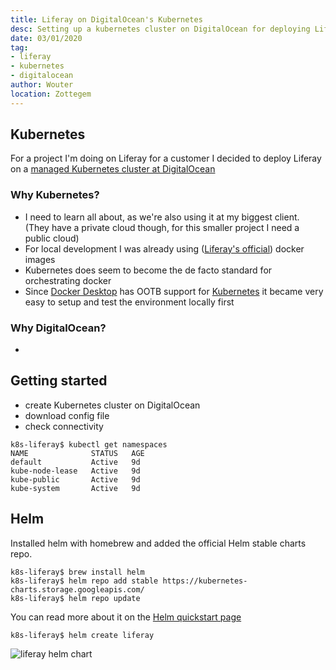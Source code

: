 ```yaml
---
title: Liferay on DigitalOcean's Kubernetes
desc: Setting up a kubernetes cluster on DigitalOcean for deploying Liferay
date: 03/01/2020
tag:
- liferay
- kubernetes
- digitalocean
author: Wouter
location: Zottegem
---
```


## Kubernetes

For a project I'm doing on Liferay for a customer I decided to deploy Liferay on a [managed Kubernetes cluster at DigitalOcean](https://www.digitalocean.com/products/kubernetes/)

### Why Kubernetes?

- I need to learn all about, as we're also using it at my biggest client. (They have a private cloud though, for this smaller project I need a public cloud)
- For local development I was already using ([Liferay's official](https://hub.docker.com/u/liferay)) docker images
- Kubernetes does seem to become the de facto standard for orchestrating docker
- Since [Docker Desktop](https://www.docker.com/products/docker-desktop) has OOTB support for [Kubernetes](https://www.docker.com/products/kubernetes) it became very easy to setup and test the environment locally first

### Why DigitalOcean?

-

## Getting started

- create Kubernetes cluster on DigitalOcean
- download config file
- check connectivity

```shell script
k8s-liferay$ kubectl get namespaces
NAME              STATUS   AGE
default           Active   9d
kube-node-lease   Active   9d
kube-public       Active   9d
kube-system       Active   9d
```

## Helm

Installed helm with homebrew and added the official Helm stable charts repo.

``` shell script
k8s-liferay$ brew install helm
k8s-liferay$ helm repo add stable https://kubernetes-charts.storage.googleapis.com/
k8s-liferay$ helm repo update
```

You can read more about it on the [Helm quickstart page](https://helm.sh/docs/intro/quickstart/)

``` shell script
k8s-liferay$ helm create liferay
```

![liferay helm chart](/images/blog/k8s-liferay/liferay-helmchart.png)

